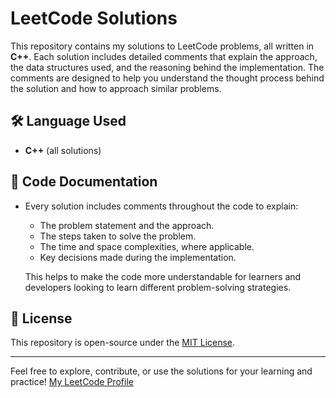 # LeetCode Solutions

This repository contains my solutions to LeetCode problems, all written in **C++**. Each solution includes detailed comments that explain the approach, the data structures used, and the reasoning behind the implementation. The comments are designed to help you understand the thought process behind the solution and how to approach similar problems.

## 🛠️ Language Used
- **C++** (all solutions)

## 📄 Code Documentation
- Every solution includes comments throughout the code to explain:
  - The problem statement and the approach.
  - The steps taken to solve the problem.
  - The time and space complexities, where applicable.
  - Key decisions made during the implementation.
  
  This helps to make the code more understandable for learners and developers looking to learn different problem-solving strategies.

## 📄 License
This repository is open-source under the [MIT License](LICENSE).

---

Feel free to explore, contribute, or use the solutions for your learning and practice!
[My LeetCode Profile](https://leetcode.com/u/Taaha2004/)
